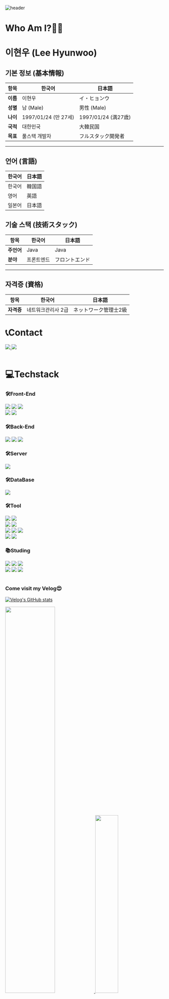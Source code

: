 ![header](https://capsule-render.vercel.app/api?type=waving&color=c9f3ff&height=240&text=WELCOME&fontColor=23a0c2&fontSize=75&fontAlign=25&fontAlignY=30&desc=toMyGitHub😍&descAlign=13&descAlignY=45%&animation=twinkling)
# Who Am I?🧑‍💻
# 이현우 (Lee Hyunwoo)
 
## 기본 정보 (基本情報)

| 항목 | 한국어  | 日本語 |
|------|-----------------|-------------------|
| **이름** | 이현우 | イ・ヒョンウ |
| **성별** | 남 (Male) | 男性 (Male) |
| **나이** | 1997/01/24 (만 27세) | 1997/01/24 (満27歳) |
| **국적** | 대한민국 | 大韓民国 |
| **목표** | 풀스택 개발자 | フルスタック開発者 |

---

## 언어 (言語)

| 한국어 | 日本語 |
|-----------------|-------------------|
| 한국어 | 韓国語 |
| 영어 | 英語 |
| 일본어 | 日本語 |

## 기술 스택 (技術スタック)

| 항목 | 한국어  | 日本語 |
|------|-----------------|-------------------|
| **주언어** | Java | Java |
| **분야** | 프론트엔드 | フロントエンド |

---

## 자격증 (資格)

| 항목 | 한국어  | 日本語 |
|------|-----------------|-------------------|
| **자격증** | 네트워크관리사 2급 | ネットワーク管理士2級 |



# 📞Contact
<div>
   <a href="mailto:lho90554@gmail.com">
      <img src="https://img.shields.io/badge/lho90554@gmail.com-D14836?style=for-the-badge&logo=gmail&logoColor=white"/>
   </a>
   <a href="https://velog.io/@lhw9054">
      <img src="https://img.shields.io/badge/Velog-1EBC8F?style=for-the-badge&logo=velog&logoColor=white"/>
   </a>
</div>
<br>

# 💻Techstack
<div> 
  <h3>🛠️Front-End</h3>  
    <img src="https://img.shields.io/badge/html5-E34F26?style=for-the-badge&logo=html5&logoColor=white"> 
    <img src="https://img.shields.io/badge/css-1572B6?style=for-the-badge&logo=css3&logoColor=white"> 
    <img src="https://img.shields.io/badge/JavaScript-F7DF1E?style=for-the-badge&logo=JavaScript&logoColor=white"> <br>
    <img src="https://img.shields.io/badge/Jsp-e76f00?style=for-the-badge&logo=Jsp&logoColor=white"> 
    <img src="https://img.shields.io/badge/Ajax-2c83b9?style=for-the-badge&logo=Ajax&logoColor=white"> 
        
  <h3>🛠️Back-End</h3>
    <img src="https://img.shields.io/badge/Java-ED8B00?style=for-the-badge&logo=openjdk&logoColor=white">
    <img src="https://img.shields.io/badge/Spring-6DB33F?style=for-the-badge&logo=spring&logoColor=white">
    <img src="https://img.shields.io/badge/MyBatis-000000?style=for-the-badge&logo=MyBatis&logoColor=white"> 
  
  <h3>🛠️Server</h3>
    <img src="https://img.shields.io/badge/apachetomcat-F8DC75?style=for-the-badge&logo=apachetomcat&logoColor=black"> 
  
  <h3>🛠️DataBase</h3>
    <img src="https://img.shields.io/badge/Oracle-F80000?style=for-the-badge&logo=oracle&logoColor=black">
    
  <h3>🛠️Tool</h3>
     <img src="https://img.shields.io/badge/Eclipse-2C2255?style=for-the-badge&logo=eclipse&logoColor=white">
     <img src="https://img.shields.io/badge/visualstudiocode-007ACC?style=for-the-badge&logo=visualstudiocode&logoColor=white"> <br>
     <img src="https://img.shields.io/badge/GIT-E44C30?style=for-the-badge&logo=git&logoColor=white">
     <img src="https://img.shields.io/badge/github-181717?style=for-the-badge&logo=github&logoColor=white"> <br>
     <img src="https://img.shields.io/badge/mac%20os-000000?style=for-the-badge&logo=apple&logoColor=white">
     <img src="https://img.shields.io/badge/Windows-0078D6?style=for-the-badge&logo=windows&logoColor=white">
     <img src="https://img.shields.io/badge/Linux-FCC624?style=for-the-badge&logo=linux&logoColor=black"> <br>
     <img src="https://img.shields.io/badge/notion-000000?style=for-the-badge&logo=notion&logoColor=white"> 
     <img src="https://img.shields.io/badge/microsoftexcel-217346?style=for-the-badge&logo=microsoftexcel&logoColor=white"> 
     
  <h3>📚Studing</h3>
    <img src="https://img.shields.io/badge/Python-3776AB?style=for-the-badge&logo=Python&logoColor=white">
    <img src="https://img.shields.io/badge/jquery-0769AD?style=for-the-badge&logo=jquery&logoColor=white">
    <img src="https://img.shields.io/badge/intellijidea-000000?style=for-the-badge&logo=intellijidea&logoColor=white"> <br>
    <img src="https://img.shields.io/badge/docker-%230db7ed.svg?style=for-the-badge&logo=docker&logoColor=white">
    <img src="https://img.shields.io/badge/mysql-4479A1?style=for-the-badge&logo=mysql&logoColor=white"> 
    <img src="https://img.shields.io/badge/Node.js-43853D?style=for-the-badge&logo=node.js&logoColor=white">
</div>
<br>
<p><String><h3>Come visit my Velog😍</h3></String></p>

[![Velog's GitHub stats](https://velog-readme-stats.vercel.app/api?name=lhw9054)](https://velog.io/@lhw9054/posts)

<div>
   <a href="https://github.com/lhw9054/github-readme-stats">
     <img src="https://github-readme-stats.vercel.app/api?username=lhw9054&show_icons=true&theme=material-palenight&hide_border=true&bg_color=20232a&icon_color=58A6FF&text_color=fff&title_color=58A6FF&count_private=true" width=56% />
   </a>
   <a href="https://github.com/lhw9054/github-readme-stats">
       <img src="https://github-readme-stats.vercel.app/api/top-langs/?username=lhw9054&layout=donut&show_icons=true&theme=material-palenight&hide_border=true&bg_color=20232a&icon_color=58A6FF&text_color=fff&title_color=58A6FF&count_private=true&exclude_repo=Face-Transfer-Application" width=38% />
   </a>
   <a href="https://github.com/lhw9054/github-readme-activity-graph">
       <img src="https://github-readme-activity-graph.vercel.app/graph?username=lhw9054&theme=react-dark&bg_color=20232a&hide_border=true&line=58A6FF&color=58A6FF" width=94%/>
   </a>
</div>

<img src="https://capsule-render.vercel.app/api?type=waving&color=23a0c2&height=150&section=footer" />
